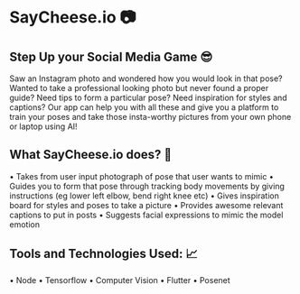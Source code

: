 # SayCheese.io :camera:
## Step Up your Social Media Game :sunglasses:
Saw an Instagram photo and wondered how you would look in that pose? Wanted to take a professional looking photo but never found a proper guide? Need tips to form a particular pose? Need inspiration for styles and captions? Our app can help you with all these and give you a platform to train your poses and take those insta-worthy pictures from your own phone or laptop using AI!
## What SayCheese.io does? :star2:
•	Takes from user input photograph of pose that user wants to mimic
•	Guides you to form that pose through tracking body movements by giving instructions (eg lower left elbow, bend right knee etc) 
•	Gives inspiration board for styles and poses to take a picture
•	Provides awesome relevant captions to put in posts 
•	Suggests facial expressions to mimic the model emotion
## Tools and Technologies Used: :chart_with_upwards_trend:
•	Node
•	Tensorflow
•	Computer Vision
•	Flutter
•	Posenet
